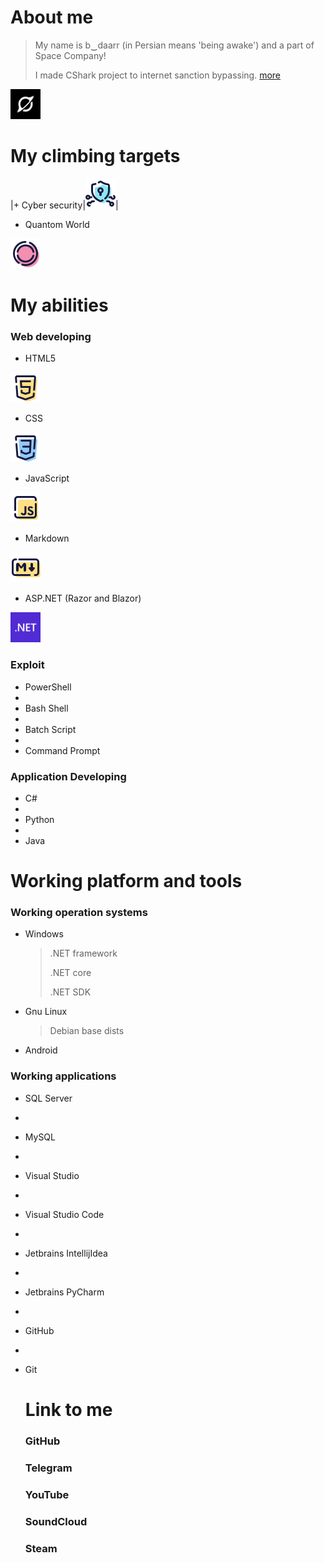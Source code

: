 # About me

> My name is b‿daarr (in Persian means 'being awake') and a part of Space Company!
>
> I made CShark project to internet sanction bypassing. [more](https://github.com/b-daarr/cshark)
<img src="https://github.com/b-daarr/b-daarr/blob/main/resource/space.png" alt="Space Company" style="width: 48px; height: 48px;"> 

# My climbing targets

|+ Cyber security|<img src="https://github.com/b-daarr/b-daarr/blob/main/resource/Cyber-Security.png" style="width: 48px; height: 48px;">|

+ Quantom World
<img src="https://github.com/b-daarr/b-daarr/blob/main/resource/Quantom.png" style="width: 48px; height: 48px;"> 

# My abilities

### Web developing

+ HTML5
<img src="https://github.com/b-daarr/b-daarr/blob/main/resource/HTML5.png" style="width: 48px; height: 48px;">

+ CSS
<img src="https://github.com/b-daarr/b-daarr/blob/main/resource/CSS3.png" style="width: 48px; height: 48px;">

+ JavaScript
<img src="https://github.com/b-daarr/b-daarr/blob/main/resource/JavaScript.png" style="width: 48px; height: 48px;">

+ Markdown
<img src="https://github.com/b-daarr/b-daarr/blob/main/resource/Markdown.png" style="width: 48px; height: 48px;">

+ ASP.NET (Razor and Blazor)
<img src="https://github.com/b-daarr/b-daarr/blob/main/resource/DotNET.svg" style="width: 48px; height: 48px;">

### Exploit

+ PowerShell
+
+ Bash Shell
+
+ Batch Script
+
+ Command Prompt

### Application Developing

+ C#
+
+ Python
+
+ Java

# Working platform and tools

### Working operation systems

+ Windows

  > .NET framework
  >
  > .NET core
  >
  > .NET SDK

+ Gnu Linux

  > Debian base dists

+ Android

### Working applications

+ SQL Server
+
+ MySQL
+
+ Visual Studio
+
+ Visual Studio Code
+
+ Jetbrains IntellijIdea
+ 
+ Jetbrains PyCharm
+
+ GitHub
+
+ Git

  # Link to me

  ### GitHub

  ### Telegram

  ### YouTube

  ### SoundCloud

  ### Steam
